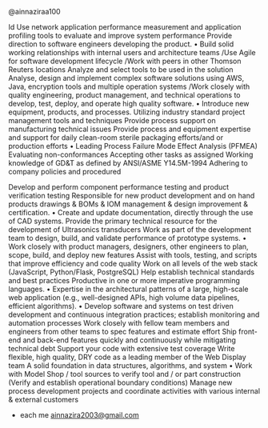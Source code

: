 @ainnaziraa100

Id Use network application performance measurement and application profiling tools to
evaluate and improve system performance Provide direction to software engineers
developing the product.
• Build solid working relationships with internal users and architecture teams /Use Agile
for software development lifecycle /Work with peers in other Thomson Reuters
locations Analyze and select tools to be used in the solution Analyse, design and
implement complex software solutions using AWS, Java, encryption tools and multiple
operation systems /Work closely with quality engineering, product management, and
technical operations to develop, test, deploy, and operate high quality software.
• Introduce new equipment, products, and processes. Utilizing industry standard project
management tools and techniques Provide process support on manufacturing technical
issues Provide process and equipment expertise and support for daily clean-room sterile
packaging efforts/and or production efforts
• Leading Process Failure Mode Effect Analysis (PFMEA) Evaluating non-conformances
Accepting other tasks as assigned Working knowledge of GD&T as defined by
ANSI/ASME Y14.5M-1994 Adhering to company policies and procedured

Develop and perform component performance testing and product verification testing
Responsible for new product development and on hand products drawings & BOMs & IOM
management & design improvement & certification.
• Create and update documentation, directly through the use of CAD systems. Provide the
primary technical resource for the development of Ultrasonics transducers Work as part of the
development team to design, build, and validate performance of prototype systems.
• Work closely with product managers, designers, other engineers to plan, scope, build, and
deploy new features Assist with tools, testing, and scripts that improve efficiency and code
quality Work on all levels of the web stack (JavaScript, Python/Flask, PostgreSQL) Help establish
technical standards and best practices Productive in one or more imperative programming
languages.
• Expertise in the architectural patterns of a large, high-scale web application (e.g., well-designed
APIs, high volume data pipelines, efficient algorithms).
• Develop software and systems on test driven development and continuous integration
practices; establish monitoring and automation processes Work closely with fellow team
members and engineers from other teams to spec features and estimate effort Ship front-end
and back-end features quickly and continuously while mitigating technical debt Support your
code with extensive test coverage Write flexible, high quality, DRY code as a leading member of
the Web Display team A solid foundation in data structures, algorithms, and system
• Work with Model Shop / tool sources to verify tool and / or part construction (Verify and
establish operational boundary conditions) Manage new process development projects and
coordinate activities with various internal & external customers

- each me ainnazira2003@gmail.com
